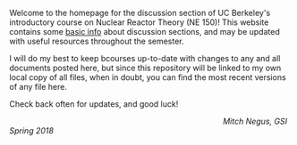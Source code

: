 Welcome to the homepage for the discussion section of UC Berkeley's introductory course on Nuclear Reactor Theory (NE 150)!
This website contains some [basic info]() about discussion sections, and may be updated with useful resources throughout the semester.

I will do my best to keep bcourses up-to-date with changes to any and all documents posted here, but since this repository will be linked to my own local copy of all files, when in doubt, you can find the most recent versions of any file here.

Check back often for updates, and good luck! 

&emsp;&emsp;&emsp;&emsp;&emsp;&emsp;&emsp;&emsp;&emsp;&emsp;&emsp;&emsp;&emsp;&emsp;&emsp;&emsp;&emsp;&emsp;&emsp;&emsp;&emsp;&emsp;&emsp;&emsp;&emsp;&emsp;&emsp;  _Mitch Negus, GSI Spring 2018_
